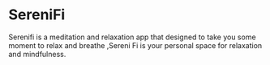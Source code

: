 # SereniFi
Serenifi is a meditation and relaxation app that designed to take you some moment to relax and breathe ,Sereni Fi is your personal space for relaxation and mindfulness.
